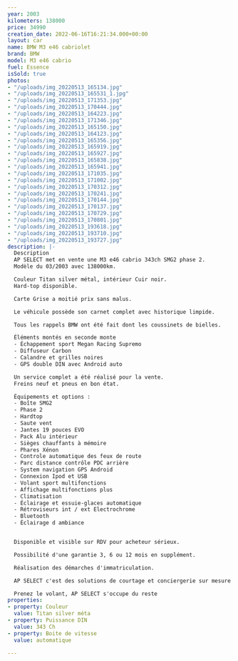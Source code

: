 ```yaml
---
year: 2003
kilometers: 138000
price: 34990
creation_date: 2022-06-16T16:21:34.000+00:00
layout: car
name: BMW M3 e46 cabriolet
brand: BMW
model: M3 e46 cabrio
fuel: Essence
isSold: true
photos:
- "/uploads/img_20220513_165134.jpg"
- "/uploads/img_20220513_165531_1.jpg"
- "/uploads/img_20220513_171353.jpg"
- "/uploads/img_20220513_170444.jpg"
- "/uploads/img_20220513_164223.jpg"
- "/uploads/img_20220513_171346.jpg"
- "/uploads/img_20220513_165150.jpg"
- "/uploads/img_20220513_164123.jpg"
- "/uploads/img_20220513_165356.jpg"
- "/uploads/img_20220513_165919.jpg"
- "/uploads/img_20220513_165927.jpg"
- "/uploads/img_20220513_165838.jpg"
- "/uploads/img_20220513_165941.jpg"
- "/uploads/img_20220513_171035.jpg"
- "/uploads/img_20220513_171002.jpg"
- "/uploads/img_20220513_170312.jpg"
- "/uploads/img_20220513_170241.jpg"
- "/uploads/img_20220513_170144.jpg"
- "/uploads/img_20220513_170137.jpg"
- "/uploads/img_20220513_170729.jpg"
- "/uploads/img_20220513_170801.jpg"
- "/uploads/img_20220513_193618.jpg"
- "/uploads/img_20220513_193710.jpg"
- "/uploads/img_20220513_193727.jpg"
description: |-
  Description
  AP SELECT met en vente une M3 e46 cabrio 343ch SMG2 phase 2.
  Modèle du 03/2003 avec 138000km.

  Couleur Titan silver métal, intérieur Cuir noir.
  Hard-top disponible.

  Carte Grise a moitié prix sans malus.

  Le véhicule possède son carnet complet avec historique limpide.

  Tous les rappels BMW ont été fait dont les coussinets de bielles.

  Éléments montés en seconde monte
  - Échappement sport Megan Racing Supremo
  - Diffuseur Carbon
  - Calandre et grilles noires
  - GPS double DIN avec Android auto

  Un service complet a été réalisé pour la vente.
  Freins neuf et pneus en bon état.

  Équipements et options :
  - Boîte SMG2
  - Phase 2
  - Hardtop
  - Saute vent
  - Jantes 19 pouces EVO
  - Pack Alu intérieur
  - Sièges chauffants à mémoire
  - Phares Xénon
  - Controle automatique des feux de route
  - Parc distance contrôle PDC arrière
  - System navigation GPS Android
  - Connexion Ipod et USB
  - Volant sport multifonctions
  - Affichage multifonctions plus
  - Climatisation
  - Éclairage et essuie-glaces automatique
  - Rétroviseurs int / ext Electrochrome
  - Bluetooth
  - Éclairage d ambiance


  Disponible et visible sur RDV pour acheteur sérieux.

  Possibilité d'une garantie 3, 6 ou 12 mois en supplément.

  Réalisation des démarches d'immatriculation.

  AP SELECT c'est des solutions de courtage et conciergerie sur mesure pour profiter librement de sa passion et de son patrimoine.

  Prenez le volant, AP SELECT s'occupe du reste
properties:
- property: Couleur
  value: Titan silver méta
- property: Puissance DIN
  value: 343 Ch
- property: Boite de vitesse
  value: automatique

---
```

